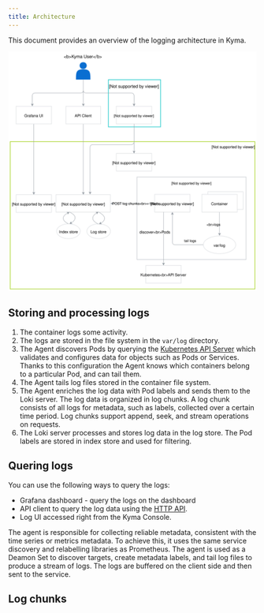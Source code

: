 ```yaml
---
title: Architecture
---
```


This document provides an overview of the logging architecture in Kyma. 

![Logging architecture in Kyma](./assets/logging-architecture.svg)


## Storing and processing logs 

1. The container logs some activity.
2. The logs are stored in the file system in the `var/log` directory.
3. The Agent discovers Pods by querying the [Kubernetes API Server](https://kubernetes.io/docs/reference/command-line-tools-reference/kube-apiserver/) which validates and configures data for objects such as Pods or Services. Thanks to this configuration the Agent knows which containers belong to a particular Pod, and can tail them. 
4. The Agent tails log files stored in the container file system.
5. The Agent enriches the log data with Pod labels and sends them to the Loki server. The log data is organized in log chunks. A log chunk consists of all logs for metadata, such as labels, collected over a certain time period. Log chunks support append, seek, and stream operations on requests.
5. The Loki server processes and stores log data in the log store. The Pod labels are stored in index store and used for filtering. 


## Quering logs

You can use the following ways to query the logs:

* Grafana dashboard - query the logs on the dashboard
* API client to query the log data using the [HTTP API](https://github.com/grafana/loki/blob/master/docs/api.md).
* Log UI accessed right from the Kyma Console.


The agent is responsible for collecting reliable metadata, consistent with the time series or metrics metadata. To achieve this, it uses the same service discovery and relabelling libraries as Prometheus. The agent is used as a Deamon Set to discover targets, create metadata labels, and tail log files to produce a stream of logs. The logs are buffered on the client side and then sent to the service.

## Log chunks




